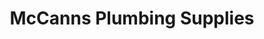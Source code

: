 ---
title: "McCanns Plumbing Supplies"
url: /yarraville/mccanns-plumbing-supplies/
shop: bathroom
---